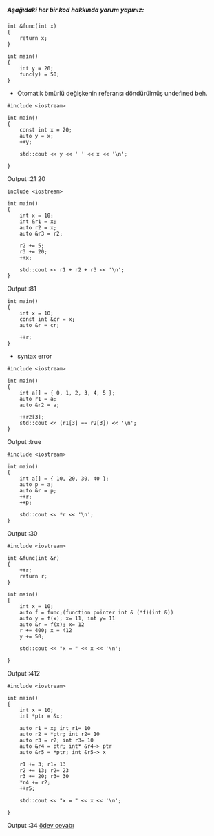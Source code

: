 ##### Aşağıdaki her bir kod hakkında yorum yapınız:

```
int &func(int x)
{
	return x;
}

int main()
{
	int y = 20;
	func(y) = 50;
}
```
- Otomatik ömürlü değişkenin referansı döndürülmüş undefined beh.

```
#include <iostream>

int main()
{
	const int x = 20;
	auto y = x;
	++y;

	std::cout << y << ' ' << x << '\n';

}
```
Output :21 20

```
include <iostream>

int main()
{
	int x = 10;
	int &r1 = x;
	auto r2 = x;
	auto &r3 = r2;

	r2 += 5;
	r3 += 20;
	++x;

	std::cout << r1 + r2 + r3 << '\n';
}
```
Output :81

```
int main()
{
	int x = 10;
	const int &cr = x;
	auto &r = cr;

	++r;
}
```
- syntax error

```
#include <iostream>

int main()
{
	int a[] = { 0, 1, 2, 3, 4, 5 };
	auto r1 = a;
	auto &r2 = a;

	++r2[3];
	std::cout << (r1[3] == r2[3]) << '\n';
}
```
Output :true

```
#include <iostream>

int main()
{
	int a[] = { 10, 20, 30, 40 };
	auto p = a;
	auto &r = p;
	++r;
	++p;

	std::cout << *r << '\n';
}
```
Output :30
```
#include <iostream>

int &func(int &r)
{
	++r;
	return r;
}

int main()
{
	int x = 10;
	auto f = func;(function pointer int & (*f)(int &))
	auto y = f(x); x= 11, int y= 11
	auto &r = f(x); x= 12
	r += 400; x = 412
	y += 50;

	std::cout << "x = " << x << '\n';

}
```
Output :412

```
#include <iostream>

int main()
{
	int x = 10;
	int *ptr = &x;

	auto r1 = x; int r1= 10
	auto r2 = *ptr; int r2= 10
	auto r3 = r2; int r3= 10
	auto &r4 = ptr; int* &r4-> ptr
	auto &r5 = *ptr; int &r5-> x

	r1 += 3; r1= 13
	r2 += 13; r2= 23
	r3 += 20; r3= 30
	*r4 += r2; 
	++r5;

	std::cout << "x = " << x << '\n';

}
```
Output :34
[ödev cevabı](https://www.youtube.com/watch?v=F9teyZ8eHi8)
